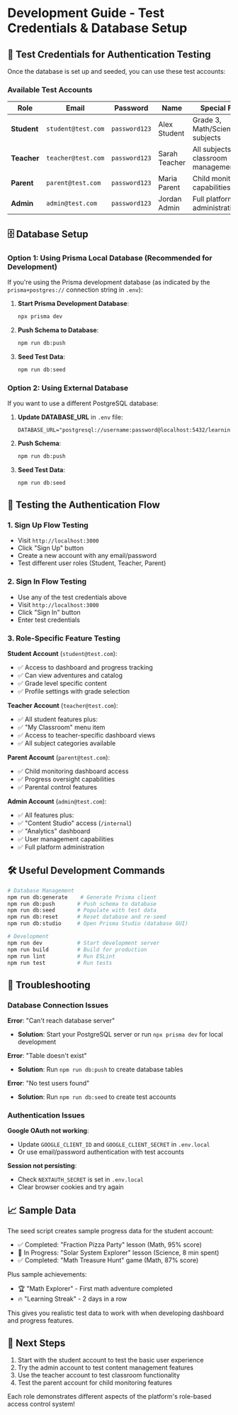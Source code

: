 # Development Guide - Test Credentials & Database Setup

## 🔐 Test Credentials for Authentication Testing

Once the database is set up and seeded, you can use these test accounts:

### Available Test Accounts

| Role | Email | Password | Name | Special Features |
|------|-------|----------|------|------------------|
| **Student** | `student@test.com` | `password123` | Alex Student | Grade 3, Math/Science/English subjects |
| **Teacher** | `teacher@test.com` | `password123` | Sarah Teacher | All subjects, classroom management access |
| **Parent** | `parent@test.com` | `password123` | Maria Parent | Child monitoring capabilities |
| **Admin** | `admin@test.com` | `password123` | Jordan Admin | Full platform administration |

## 🗄️ Database Setup

### Option 1: Using Prisma Local Database (Recommended for Development)

If you're using the Prisma development database (as indicated by the `prisma+postgres://` connection string in `.env`):

1. **Start Prisma Development Database**:
   ```bash
   npx prisma dev
   ```

2. **Push Schema to Database**:
   ```bash
   npm run db:push
   ```

3. **Seed Test Data**:
   ```bash
   npm run db:seed
   ```

### Option 2: Using External Database

If you want to use a different PostgreSQL database:

1. **Update DATABASE_URL** in `.env` file:
   ```
   DATABASE_URL="postgresql://username:password@localhost:5432/learning_adventures"
   ```

2. **Push Schema**:
   ```bash
   npm run db:push
   ```

3. **Seed Test Data**:
   ```bash
   npm run db:seed
   ```

## 🧪 Testing the Authentication Flow

### 1. Sign Up Flow Testing
- Visit `http://localhost:3000`
- Click "Sign Up" button
- Create a new account with any email/password
- Test different user roles (Student, Teacher, Parent)

### 2. Sign In Flow Testing
- Use any of the test credentials above
- Visit `http://localhost:3000`
- Click "Sign In" button
- Enter test credentials

### 3. Role-Specific Feature Testing

**Student Account** (`student@test.com`):
- ✅ Access to dashboard and progress tracking
- ✅ Can view adventures and catalog
- ✅ Grade level specific content
- ✅ Profile settings with grade selection

**Teacher Account** (`teacher@test.com`):
- ✅ All student features plus:
- ✅ "My Classroom" menu item
- ✅ Access to teacher-specific dashboard views
- ✅ All subject categories available

**Parent Account** (`parent@test.com`):
- ✅ Child monitoring dashboard access
- ✅ Progress oversight capabilities
- ✅ Parental control features

**Admin Account** (`admin@test.com`):
- ✅ All features plus:
- ✅ "Content Studio" access (`/internal`)
- ✅ "Analytics" dashboard
- ✅ User management capabilities
- ✅ Full platform administration

## 🛠️ Useful Development Commands

```bash
# Database Management
npm run db:generate    # Generate Prisma client
npm run db:push       # Push schema to database
npm run db:seed       # Populate with test data
npm run db:reset      # Reset database and re-seed
npm run db:studio     # Open Prisma Studio (database GUI)

# Development
npm run dev           # Start development server
npm run build         # Build for production
npm run lint          # Run ESLint
npm run test          # Run tests
```

## 🔧 Troubleshooting

### Database Connection Issues

**Error**: "Can't reach database server"
- **Solution**: Start your PostgreSQL server or run `npx prisma dev` for local development

**Error**: "Table doesn't exist"
- **Solution**: Run `npm run db:push` to create database tables

**Error**: "No test users found"
- **Solution**: Run `npm run db:seed` to create test accounts

### Authentication Issues

**Google OAuth not working**:
- Update `GOOGLE_CLIENT_ID` and `GOOGLE_CLIENT_SECRET` in `.env.local`
- Or use email/password authentication with test accounts

**Session not persisting**:
- Check `NEXTAUTH_SECRET` is set in `.env.local`
- Clear browser cookies and try again

## 📈 Sample Data

The seed script creates sample progress data for the student account:
- ✅ Completed: "Fraction Pizza Party" lesson (Math, 95% score)
- 🚧 In Progress: "Solar System Explorer" lesson (Science, 8 min spent)
- ✅ Completed: "Math Treasure Hunt" game (Math, 87% score)

Plus sample achievements:
- 🏆 "Math Explorer" - First math adventure completed
- 🔥 "Learning Streak" - 2 days in a row

This gives you realistic test data to work with when developing dashboard and progress features.

## 🎯 Next Steps

1. Start with the student account to test the basic user experience
2. Try the admin account to test content management features
3. Use the teacher account to test classroom functionality
4. Test the parent account for child monitoring features

Each role demonstrates different aspects of the platform's role-based access control system!